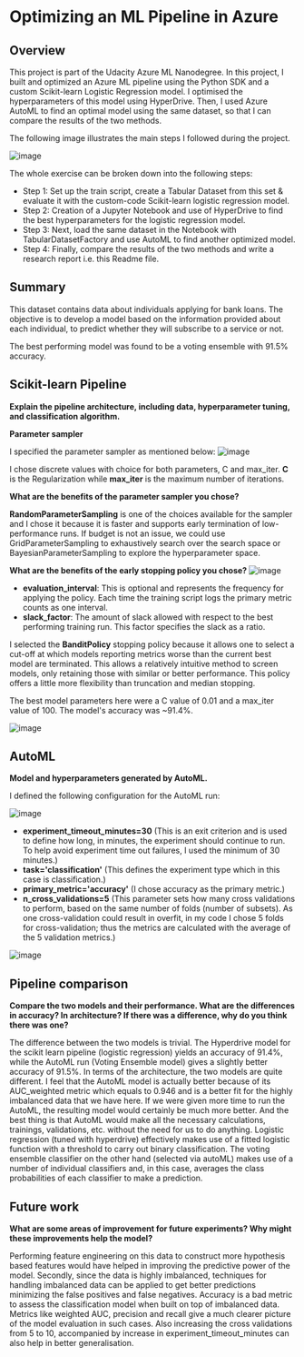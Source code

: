 # Optimizing an ML Pipeline in Azure

## Overview
This project is part of the Udacity Azure ML Nanodegree.
In this project, I built and optimized an Azure ML pipeline using the Python SDK and a custom Scikit-learn Logistic Regression model. I optimised the hyperparameters of this model using HyperDrive. Then, I used Azure AutoML to find an optimal model using the same dataset, so that I can compare the results of the two methods.

The following image illustrates the main steps I followed during the project.

![image](https://user-images.githubusercontent.com/45318647/124382752-abeda880-dce6-11eb-93e5-deb0815c23ac.png)

The whole exercise can be broken down into the following steps: 

- Step 1: Set up the train script, create a Tabular Dataset from this set & evaluate it with the custom-code Scikit-learn logistic regression model.
- Step 2: Creation of a Jupyter Notebook and use of HyperDrive to find the best hyperparameters for the logistic regression model.
- Step 3: Next, load the same dataset in the Notebook with TabularDatasetFactory and use AutoML to find another optimized model.
- Step 4: Finally, compare the results of the two methods and write a research report i.e. this Readme file.

## Summary

This dataset contains data about individuals applying for bank loans. The objective is to develop a model based on the information provided about each individual, to predict whether they will subscribe to a service or not.

The best performing model was found to be a voting ensemble with 91.5% accuracy.

## Scikit-learn Pipeline
**Explain the pipeline architecture, including data, hyperparameter tuning, and classification algorithm.**

**Parameter sampler**

I specified the parameter sampler as mentioned below:
![image](https://user-images.githubusercontent.com/45318647/124383728-a8105500-dceb-11eb-9312-b60f341a8b65.png)

I chose discrete values with choice for both parameters, C and max_iter.
**C** is the Regularization while **max_iter** is the maximum number of iterations.

**What are the benefits of the parameter sampler you chose?**

**RandomParameterSampling** is one of the choices available for the sampler and I chose it because it is faster and supports early termination of low-performance runs. If budget is not an issue, we could use GridParameterSampling to exhaustively search over the search space or BayesianParameterSampling to explore the hyperparameter space.

**What are the benefits of the early stopping policy you chose?**
![image](https://user-images.githubusercontent.com/45318647/124383918-98ddd700-dcec-11eb-89d5-24c9dd3a70d1.png)

- **evaluation_interval**: This is optional and represents the frequency for applying the policy. Each time the training script logs the primary metric counts as one interval.
- **slack_factor**: The amount of slack allowed with respect to the best performing training run. This factor specifies the slack as a ratio.

I selected the **BanditPolicy** stopping policy because it allows one to select a cut-off at which models reporting metrics worse than the current best model are terminated. This allows a relatively intuitive method to screen models, only retaining those with similar or better performance. This policy offers a little more flexibility than truncation and median stopping.

The best model parameters here were a C value of 0.01 and a max_iter value of 100. The model's accuracy was ~91.4%.

![image](https://user-images.githubusercontent.com/45318647/124385332-ac8c3c00-dcf2-11eb-8831-9c099d33abb1.png)


## AutoML
**Model and hyperparameters generated by AutoML.**

I defined the following configuration for the AutoML run:

![image](https://user-images.githubusercontent.com/45318647/124383956-db071880-dcec-11eb-938e-6278d8f68dbb.png)

- **experiment_timeout_minutes=30** (This is an exit criterion and is used to define how long, in minutes, the experiment should continue to run. To help avoid experiment time out failures, I used the minimum of 30 minutes.)
- **task='classification'** (This defines the experiment type which in this case is classification.)
- **primary_metric='accuracy'** (I chose accuracy as the primary metric.)
- **n_cross_validations=5** (This parameter sets how many cross validations to perform, based on the same number of folds (number of subsets). As one cross-validation could result in overfit, in my code I chose 5 folds for cross-validation; thus the metrics are calculated with the average of the 5 validation metrics.)

![image](https://user-images.githubusercontent.com/45318647/124385352-bdd54880-dcf2-11eb-9aa8-ee77b73c7f4a.png)


## Pipeline comparison
**Compare the two models and their performance. What are the differences in accuracy? In architecture? If there was a difference, why do you think there was one?**

The difference between the two models is trivial. The Hyperdrive model for the scikit learn pipeline (logistic regression) yields an accuracy of 91.4%, while the AutoML run (Voting Ensemble model) gives a slightly better accuracy of 91.5%. In terms of the architecture, the two models are quite different. I feel that the AutoML model is actually better because of its AUC_weighted metric which equals to 0.946 and is a better fit for the highly imbalanced data that we have here. If we were given more time to run the AutoML, the resulting model would certainly be much more better. And the best thing is that AutoML would make all the necessary calculations, trainings, validations, etc. without the need for us to do anything. Logistic regression (tuned with hyperdrive) effectively makes use of a fitted logistic function with a threshold to carry out binary classification. The voting ensemble classifier on the other hand (selected via autoML) makes use of a number of individual classifiers and, in this case, averages the class probabilities of each classifier to make a prediction.

## Future work
**What are some areas of improvement for future experiments? Why might these improvements help the model?**

Performing feature engineering on this data to construct more hypothesis based features would have helped in improving the predictive power of the model. Secondly, since the data is highly imbalanced, techniques for handling imbalanced data can be applied to get better predictions minimizing the false positives and false negatives. Accuracy is a bad metric to assess the classification model when built on top of imbalanced data. Metrics like weighted AUC, precision and recall give a much clearer picture of the model evaluation in such cases. Also increasing the cross validations from 5 to 10, accompanied by increase in experiment_timeout_minutes can also help in better generalisation.
